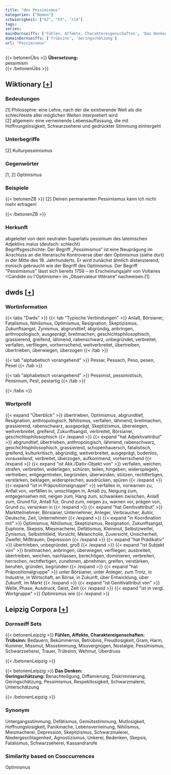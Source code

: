 ```yaml
---
title: "der Pessimismus"
kategorien: ["Nomen"]
schwierigkeit: ["k2", "h3", "r14"]
tags:
series:
mainDornseiffs: ['Fühlen, Affekte, Charaktereigenschaften', 'Das Denken']
domainDornseiffs: ['Trübsinn', 'Geringschätzung']
url: "Pessimismus"
---
```


{{< betonenÜbs >}}
**Übersetzung:**  
pessimism  
{{< /betonenÜbs >}}

## Wiktionary [[+](https://de.wiktionary.org/wiki/Pessimismus)]

### Bedeutungen
[1] Philosophie: eine Lehre, nach der die existierende Welt als die schlechteste aller möglichen Welten interpretiert wird  
[2] allgemein: eine verneinende Lebensauffassung, die mit Hoffnungslosigkeit, Schwarzseherei und gedrückter Stimmung einhergeht  

### Unterbegriffe
[2] Kulturpessimismus  

### Gegenwörter
[1, 2] Optimismus  

### Beispiele
{{< betonenZB >}}
[2] Deinen permanenten Pessimismus kann ich nicht mehr ertragen!  

{{< /betonenZB >}}
### Herkunft
abgeleitet von dem neutralen Superlativ pessimum des lateinischen Adjektivs malus (deutsch: schlecht)  
Begriffsgeschichte: Der Begriff „Pessimismus“ ist eine Neuprägung im Anschluss an die literarische Kontroverse über den Optimismus (siehe dort) in der Mitte des 18. Jahrhunderts. Er wird zunächst ähnlich distanzierend, ironisch gebraucht wie der Begriff des Optimismus. Der Begriff "Pessimismus" lässt sich bereits 1759 – im Erscheinungsjahr von Voltaires <Candide ou l'Optimisme> im „Observateur littéraire“ nachweisen.[1]  



## dwds [[+](https://www.dwds.de/wb/Pessimismus)]

### Wortinformation
{{< tabs "Dwds" >}}
{{< tab "Typische Verbindungen" >}}
Anlaß, Börsianer, Fatalismus, Nihilismus, Optimismus, Resignation, Skeptizismus, Zukunftsangst, Zynismus, abgrundtief, abgründig, anbringen, anthropologisch, ausgeprägt, breitmachen, geschichtsphilosophisch, grassierend, greifend, lähmend, rabenschwarz, unbegründet, verbreitet, verfallen, verfliegen, vorherrschend, weitverbreitet, übertreiben, übertrieben, überwiegen, überzogen
{{< /tab >}}

{{< tab "alphabetisch vorangehend" >}}
Pessar, Pessach, Peso, pesen, Pesel
{{< /tab >}}

{{< tab "alphabetisch vorangehend" >}}
Pessimist, pessimistisch, Pessimum, Pest, pestartig
{{< /tab >}}

{{< /tabs >}}

### Wortprofil
{{< expand "Überblick" >}} übertrieben, Optimismus, abgrundtief, Resignation, anthropologisch, Nihilismus, verfallen, lähmend, breitmachen, grassierend, rabenschwarz, ausgeprägt, Skeptizismus, überwiegen, weitverbreitet, greifend, Zukunftsangst, verbreitet, Börsianer, geschichtsphilosophisch {{< /expand >}}
{{< expand "hat Adjektivattribut" >}} abgrundtief, übertrieben, anthropologisch, lähmend, rabenschwarz, geschichtsphilosophisch, grassierend, schopenhauersch, fatalistisch, greifend, kulturkritisch, abgründig, weitverbreitet, ausgeprägt, bodenlos, vorauseilend, verbreitet, überzogen, aufkommend, vorherrschend {{< /expand >}}
{{< expand "ist Akk./Dativ-Objekt von" >}} verfallen, weichen, strafen, verbreiten, widerlegen, schüren, teilen, hingeben, widerspiegeln, vertreiben, entgegentreten, begründen, überwinden, stützen, rechtfertigen, verstärken, beklagen, widersprechen, ausdrücken, spüren {{< /expand >}}
{{< expand "ist in Präpositionalgruppe" >}} verfallen in, vorwarnen zu, Anfall von, verfällen in, umschlagen in, Anlaß zu, Neigung zum, entgegensehen mit, neigen zum, Hang zum, schwanken zwischen, Anlaß zum, Grund für, Anlaß für, Grund zum, neigen zu, warnen vor, prägen von, Grund zu, versinken in {{< /expand >}}
{{< expand "hat Genitivattribut" >}} Marktteilnehmer, Börsianer, Unternehmer, Anleger, Verbraucher, Autor, Deutsche, Zeit, Unternehmen {{< /expand >}}
{{< expand "in Koordination mit" >}} Optimismus, Nihilismus, Skeptizismus, Resignation, Zukunftsangst, Euphorie, Skepsis, Miesmacherei, Defätismus, Kleinmut, Selbstzweifel, Zynismus, Selbstmitleid, Vorsicht, Melancholie, Zuversicht, Unsicherheit, Zweifel, Mißtrauen, Depression {{< /expand >}}
{{< expand "hat Prädikativ" >}} übertrieben, unbegründet, groß {{< /expand >}}
{{< expand "ist Subjekt von" >}} breitmachen, anbringen, überwiegen, verfliegen, ausbreiten, übertreiben, weichen, nachlassen, berechtigen, dominieren, verbreiten, herrschen, rechtfertigen, zunehmen, abnehmen, greifen, verstärken, beruhen, gründen, begründen {{< /expand >}}
{{< expand "hat Präpositionalgruppe" >}} unter Börsianer, unter Anleger, zum Trotz, in Industrie, in Wirtschaft, an Börse, in Zukunft, über Entwicklung, über Zukunft, im Markt {{< /expand >}}
{{< expand "ist Genitivattribut von" >}} Welle, Phase, Ausdruck, Geist, Zeit {{< /expand >}}
{{< expand "ist in vergl. Wortgruppe" >}} Optimismus wie {{< /expand >}}

## Leipzig Corpora [[+](https://corpora.uni-leipzig.de/en/res?word=Pessimismus&corpusId=deu_newscrawl-public_2018)]

### Dornseiff Sets
{{< betonenLeipzig >}}
**Fühlen, Affekte, Charaktereigenschaften:**  
**Trübsinn:** Bedauern, Bekümmernis, Betrübnis, Freudlosigkeit, Gram, Harm, Kummer, Missmut, Missstimmung, Missvergnügen, Nostalgie, Pessimismus, Schwarzseherei, Trauer, Trübsinn, Wehmut, Überdruss  

{{< /betonenLeipzig >}}


{{< betonenLeipzig >}}
**Das Denken:**  
**Geringschätzung:** Benachteiligung, Diffamierung, Diskriminierung, Geringschätzung, Pessimismus, Respektlosigkeit, Schwarzmalerei, Unterschätzung  

{{< /betonenLeipzig >}}

### Synonym
Untergangsstimmung, Defätismus, Gemütsstimmung, Mutlosigkeit, Hoffnungslosigkeit, Panikmache, Lebensverneinung, Nihilismus, Miesmacherei, Depression, Skeptizismus, Schwarzmalerei, Niedergeschlagenheit, Agnostizismus, Unkerei, Bedenken, Skepsis, Fatalismus, Schwarzseherei, Kassandrarufe


### Similarity based on Cooccurrences
Optimismus

